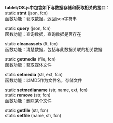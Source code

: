 **tablet/OS.js中包含如下与数据存储和获取相关的接口**：  
static **stmt** (json, fcn)  
函数功能：获取数据，返回json字符串 

static **query** (json, fcn)  
函数功能：查询数据，查询数据是否存在

static **cleanassets** (ft, fcn)  
函数功能：清楚数据，包括与此数据关联的相关数据

static **getmedia** (file, fcn)  
函数功能：获取媒体文件

static **setmedia** (str, ext, fcn)  
函数功能：以MD5作为文件名，存储文件  

static **setmedianame** (str, name, ext, fcn)  
static **remove** (str, fcn)  
函数功能：删除某个文件

static **getfile** (str, fcn)  
static **setfile** (name, str, fcn) 